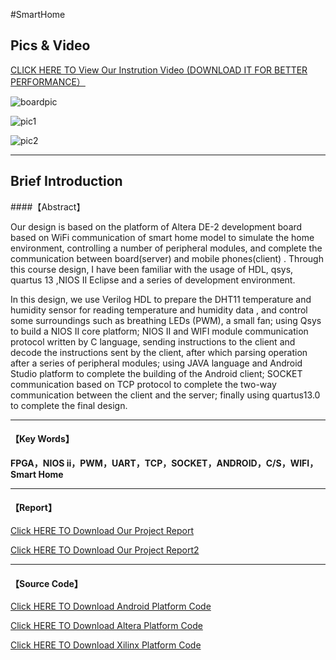 #SmartHome

## Pics & Video

[CLICK HERE TO View Our Instrution Video (DOWNLOAD IT FOR BETTER PERFORMANCE）](http://120.27.114.115:8088/smarthome/ourvideo.mp4)

![boardpic](http://120.27.114.115:8088/smarthome/shboard.jpeg)

![pic1](http://120.27.114.115:8088/smarthome/sh1.png)

![pic2](http://120.27.114.115:8088/smarthome/sh2.png)


---

## Brief Introduction

####【Abstract】


Our design is based  on the platform of Altera DE-2 development board based on WiFi communication of smart home model to simulate the home environment, controlling a number of peripheral modules, and complete the communication between board(server) and  mobile phones(client) . Through this course design, I have been familiar with the usage of HDL, qsys,  quartus 13 ,NIOS II Eclipse and a series of development environment.

In this design, we use Verilog HDL to prepare the DHT11 temperature and humidity sensor for reading temperature and humidity data , and control some surroundings such as breathing LEDs (PWM), a small fan; using Qsys to build a NIOS II core platform; NIOS II and WIFI module communication protocol written by C language, sending instructions to the client and decode the instructions sent by the client, after which parsing operation after a series of peripheral modules; using JAVA language and Android Studio platform to complete the building of the Android client; SOCKET communication based on TCP protocol to complete the two-way communication between the client and the server; finally using quartus13.0 to complete the final design.

---

#### 【Key Words】

**FPGA，NIOS ii，PWM，UART，TCP，SOCKET，ANDROID，C/S，WIFI，Smart Home**

---

####  【Report】

[Click HERE TO Download Our Project Report](http://120.27.114.115:8088/smarthome/report.doc)

[Click HERE TO Download Our Project Report2](http://120.27.114.115:8088/smarthome/report2.doc)

---

####  【Source Code】

[Click HERE TO Download Android Platform Code](http://120.27.114.115:8088/smarthome/androidclient.rar)

[Click HERE TO Download Altera Platform Code](http://120.27.114.115:8088/smarthome/nios.zip)

[Click HERE TO Download Xilinx Platform Code](http://120.27.114.115:8088/smarthome/Xilinx.zip)
